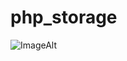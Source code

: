 # php_storage
![ImageAlt](https://upload.wikimedia.org/wikipedia/commons/thumb/2/27/PHP-logo.svg/1200px-PHP-logo.svg.png)
